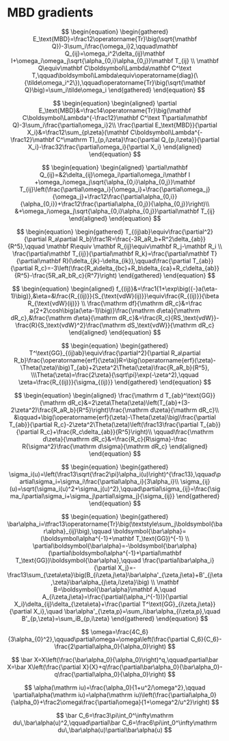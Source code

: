 # MBD gradients

$$
\begin{equation}
\begin{gathered}
E_\text{MBD}=\frac12\operatorname{Tr}\big(\sqrt{\mathbf Q})-3\sum_i\frac{\omega_i}2,\qquad\mathbf Q_{ij}=\omega_i^2\delta_{ij}\mathbf I+\omega_i\omega_j\sqrt{\alpha_{0,i}\alpha_{0,j}}\mathbf T_{ij} \\
\mathbf Q\equiv\mathbf C\boldsymbol\Lambda\mathbf C^\text T,\qquad\boldsymbol\Lambda\equiv\operatorname{diag}(\{\tilde\omega_i^2\}),\qquad\operatorname{Tr}\big(\sqrt{\mathbf Q}\big)=\sum_i\tilde\omega_i
\end{gathered}
\end{equation}
$$

$$
\begin{equation}
\begin{aligned}
\partial E_\text{MBD}&=\frac14\operatorname{Tr}\big(\mathbf C\boldsymbol\Lambda^{-\frac12}\mathbf C^\text T\partial\mathbf Q)-3\sum_i\frac{\partial\omega_i}2\\
\frac{\partial E_\text{MBD}}{\partial X_i}&=\frac12\sum_{p\zeta}(\mathbf C\boldsymbol\Lambda^{-\frac12}\mathbf C^\mathrm T)_{p,i\zeta}\frac{\partial Q_{p,i\zeta}}{\partial X_i}-\frac32\frac{\partial\omega_i}{\partial X_i}
\end{aligned}
\end{equation}
$$

$$
\begin{equation}
\begin{aligned}
\partial\mathbf Q_{ij}=&2\delta_{ij}\omega_i\partial\omega_i\mathbf I
+\omega_i\omega_j\sqrt{\alpha_{0,i}\alpha_{0,j}}\mathbf T_{ij}\left(\frac{\partial\omega_i}{\omega_i}+\frac{\partial\omega_j}{\omega_j}+\frac12\frac{\partial\alpha_{0,i}}{\alpha_{0,i}}+\frac12\frac{\partial\alpha_{0,j}}{\alpha_{0,j}}\right)\\
&+\omega_i\omega_j\sqrt{\alpha_{0,i}\alpha_{0,j}}\partial\mathbf T_{ij}
\end{aligned}
\end{equation}
$$

$$
\begin{equation}
\begin{gathered}
T_{(ij)ab}\equiv\frac{\partial^2}{\partial R_a\partial R_b}\frac1R=\frac{-3R_aR_b+R^2\delta_{ab}}{R^5},\qquad \mathbf R\equiv \mathbf R_{ij}\equiv\mathbf R_j-\mathbf R_i \\
\frac{\partial\mathbf T_{ij}}{\partial\mathbf R_k}=\frac{\partial\mathbf T}{\partial\mathbf R}(\delta_{jk}-\delta_{ik}),\qquad\frac{\partial T_{ab}}{\partial R_c}=-3\left(\frac{R_a\delta_{bc}+R_b\delta_{ca}+R_c\delta_{ab}}{R^5}-\frac{5R_aR_bR_c}{R^7}\right)
\end{gathered}
\end{equation}
$$

$$
\begin{equation}
\begin{aligned}
f_{(ij)}&=\frac1{1+\exp\big({-}a(\eta-1)\big)},&\eta=&\frac{R_{(ij)}}{S_{\text{vdW}(ij)}}\equiv\frac{R_{(ij)}}{\beta R_{\text{vdW}(ij)}} \\
\frac{\mathrm df}{\mathrm dR_c}&=\frac a{2+2\cosh\big(a(\eta-1)\big)}\frac{\mathrm d\eta}{\mathrm dR_c},&\frac{\mathrm d\eta}{\mathrm dR_c}&=\frac{R_c}{RS_\text{vdW}}-\frac{R}{S_\text{vdW}^2}\frac{\mathrm dS_\text{vdW}}{\mathrm dR_c}
\end{aligned}
\end{equation}
$$

$$
\begin{equation}
\begin{gathered}
T^\text{GG}_{(ij)ab}\equiv\frac{\partial^2}{\partial R_a\partial R_b}\frac{\operatorname{erf}(\zeta)}R=\big(\operatorname{erf}(\zeta)-\Theta(\zeta)\big)T_{ab}+2\zeta^2\Theta(\zeta)\frac{R_aR_b}{R^5},
\\\Theta(\zeta)=\frac{2\zeta}{\sqrt\pi}\exp(-\zeta^2),\qquad \zeta=\frac{R_{(ij)}}{\sigma_{(ij)}}
\end{gathered}
\end{equation}
$$

$$
\begin{equation}
\begin{aligned}
\frac{\mathrm d T_{ab}^\text{GG}}{\mathrm dR_c}&=2\zeta\Theta(\zeta)\left(T_{ab}+(3-2\zeta^2)\frac{R_aR_b}{R^5}\right)\frac{\mathrm d\zeta}{\mathrm dR_c}\\
&\qquad+\big(\operatorname{erf}(\zeta)-\Theta(\zeta)\big)\frac{\partial T_{ab}}{\partial R_c}-2\zeta^2\Theta(\zeta)\left(\frac13\frac{\partial T_{ab}}{\partial R_c}+\frac{R_c\delta_{ab}}{R^5}\right)\\
\qquad\frac{\mathrm d\zeta}{\mathrm dR_c}&=\frac{R_c}{R\sigma}-\frac R{\sigma^2}\frac{\mathrm d\sigma}{\mathrm dR_c}
\end{aligned}
\end{equation}
$$

$$
\begin{equation}
\begin{gathered}
\sigma_i(u)=\left(\frac13\sqrt{\frac2\pi}\alpha_i(u)\right)^{\frac13},\qquad\partial\sigma_i=\sigma_i\frac{\partial\alpha_i}{3\alpha_i}\\
\sigma_{ij}(u)=\sqrt{\sigma_i(u)^2+\sigma_j(u)^2},\qquad\partial\sigma_{ij}=\frac{\sigma_i\partial\sigma_i+\sigma_j\partial\sigma_j}{\sigma_{ij}}
\end{gathered}
\end{equation}
$$

$$
\begin{equation}
\begin{gathered}
\bar\alpha_i=\tfrac13\operatorname{Tr}\big(\textstyle\sum_j\boldsymbol{\bar\alpha}_{ij}\big),\qquad \boldsymbol{\bar\alpha}=(\boldsymbol\alpha^{-1}+\mathbf T_\text{GG})^{-1} \\
\partial\boldsymbol{\bar\alpha}=-\boldsymbol{\bar\alpha}(\partial\boldsymbol\alpha^{-1}+\partial\mathbf T_\text{GG})\boldsymbol{\bar\alpha},\qquad
\frac{\partial\bar\alpha_i}{\partial X_j}=-\frac13\sum_{\zeta\eta}\big(B_{i\zeta,j\eta}\bar\alpha'_{\zeta,j\eta}+B'_{j\eta,\zeta}\bar\alpha_{j\eta,i\zeta}\big) \\
\mathbf B=\boldsymbol{\bar\alpha}\mathbf A,\quad A_{i\zeta,j\eta}=\frac{\partial(\alpha_i^{-1})}{\partial X_i}\delta_{ij}\delta_{\zeta\eta}+\frac{\partial T^\text{GG}_{i\zeta,j\eta}}{\partial X_i},\quad \bar\alpha'_{\zeta,p}=\sum_i\bar\alpha_{i\zeta,p},\quad B'_{p,\zeta}=\sum_iB_{p,i\zeta}
\end{gathered}
\end{equation}
$$

$$
\omega=\frac{4C_6}{3\alpha_{0}^2},\qquad\partial\omega=\omega\left(\frac{\partial C_6}{C_6}-\frac{2\partial\alpha_0}{\alpha_0}\right)
$$

$$
\bar X=X\left(\frac{\bar\alpha_0}{\alpha_0}\right)^q,\qquad\partial\bar X=\bar X\left(\frac{\partial X}{X}+q\frac{\partial\bar\alpha_0}{\bar\alpha_0}-q\frac{\partial\alpha_0}{\alpha_0}\right)
$$

$$
\alpha(\mathrm iu)=\frac{\alpha_0}{1+u^2/\omega^2},\qquad
\partial\alpha(\mathrm iu)=\alpha(\mathrm iu)\left(\frac{\partial\alpha_0}{\alpha_0}+\frac2\omega\frac{\partial\omega}{1+\omega^2/u^2}\right)
$$

$$
\bar C_6=\frac3\pi\int_0^\infty\mathrm du\,\bar\alpha(u)^2,\qquad\partial\bar C_6=\frac6\pi\int_0^\infty\mathrm du\,\bar\alpha(u)\partial\bar\alpha(u)
$$

